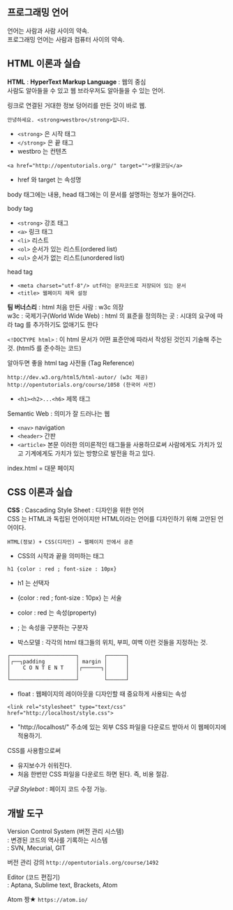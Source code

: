 ## 프로그래밍 언어

언어는 사람과 사람 사이의 약속.  
프로그래밍 언어는 사람과 컴퓨터 사이의 약속.  


## HTML 이론과 실습

**HTML** : **HyperText Markup Language** : 웹의 중심  
사람도 알아들을 수 있고 웹 브라우저도 알아들을 수 있는 언어.  

링크로 연결된 거대한 정보 덩어리를 만든 것이 바로 웹.  

```
안녕하세요. <strong>westbro</strong>입니다.
```
- `<strong>` 은 시작 태그
- `</strong>` 은 끝 태그  
- westbro 는 컨텐츠  

```
<a href="http://opentutorials.org/" target="">생활코딩</a>  
```
- href 와 target 는 속성명  

body 태그에는 내용, head 태그에는 이 문서를 설명하는 정보가 들어간다.  

body tag  
- `<strong>` 강조 태그
- `<a>` 링크 태그
- `<li>` 리스트
- `<ol>` 순서가 있는 리스트(ordered list)
- `<ul>` 순서가 없는 리스트(unordered list)

head tag  
- `<meta charset="utf-8"/> utf라는 문자코드로 저장되어 있는 문서`
- `<title> 웹페이지 제목 설정`

**팀 버너스리** : html 처음 만든 사람 : w3c 의장  
w3c : 국제기구(World Wide Web) : html 의 표준을 정의하는 곳 : 시대의 요구에 따라 tag 를 추가하기도 없애기도 한다  

`<!DOCTYPE html>` : 이 html 문서가 어떤 표준안에 따라서 작성된 것인지 기술해 주는 것. (html5 를 준수하는 코드)  

알아두면 좋을 html tag 사전들 (Tag Reference)
```
http://dev.w3.org/html5/html-autor/ (w3c 제공)
http://opentutorials.org/course/1058 (한국어 사전)
```

- `<h1><h2>...<h6>` 제목 태그

Semantic Web : 의미가 잘 드러나는 웹
- `<nav>` navigation
- `<header>` 간판
- `<article>` 본문
이러한 의미론적인 태그들을 사용하므로써 사람에게도 가치가 있고 기계에게도 가치가 있는 방향으로 발전을 하고 있다.  

index.html = 대문 페이지


## CSS 이론과 실습

**CSS** : Cascading Style Sheet : 디자인을 위한 언어  
CSS 는 HTML과 독립된 언어이지만 HTML이라는 언어를 디자인하기 위해 고안된 언어이다.  

```
HTML(정보) + CSS(디자인) → 웹페이지 안에서 공존
```

- <style> ~ </style> CSS의 시작과 끝을 의미하는 태그

```
h1 {color : red ; font-size : 10px}
```
- h1 는 선택자
- {color : red ; font-size : 10px} 는 서술
- color : red 는 속성(property)
- ; 는 속성을 구분하는 구분자

- 박스모델 : 각각의 html 태그들의 위치, 부피, 여백 이런 것들을 지정하는 것.
```
┌─────────────────────┐        ┌──────┐
│┌──┐padding          │ margin │      │
│    C O N T E N T    │┌──────┐│      │
│                     │        │      │
└─────────────────────┘        └──────┘
```

- float : 웹페이지의 레이아웃을 디자인할 때 중요하게 사용되는 속성

```
<link rel="stylesheet" type="text/css" href="http://localhost/style.css">
```
- "http://localhost/" 주소에 있는 외부 CSS 파일을 다운로드 받아서 이 웹페이지에 적용하기.

CSS를 사용함으로써
- 유지보수가 쉬워진다.
- 처음 한번만 CSS 파일을 다운로드 하면 된다. 즉, 비용 절감.

*구글 Stylebot* : 페이지 코드 수정 가능.


## 개발 도구

Version Control System (버전 관리 시스템)  
: 변경된 코드의 역사를 기록하는 시스템  
: SVN, Mecurial, GIT  

버전 관리 강의 `http://opentutorials.org/course/1492`  

Editor (코드 편집기)  
: Aptana, Sublime text, Brackets, Atom

Atom 짱★ `https://atom.io/`
